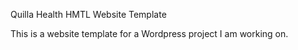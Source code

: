 Quilla Health HMTL Website Template

This is a website template for a Wordpress project I am working on. 
